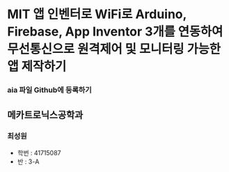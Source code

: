 # MIT 앱 인벤터로 WiFi로 Arduino, Firebase, App Inventor 3개를 연동하여 무선통신으로 원격제어 및 모니터링 가능한 앱 제작하기
### aia 파일 Github에 등록하기

## 메카트로닉스공학과

### 최성원

- 학번 : 41715087
-   반 :   3-A
